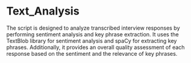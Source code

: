 # Text_Analysis
The script is designed to analyze transcribed interview responses by performing sentiment analysis and key phrase extraction. It uses the TextBlob library for sentiment analysis and spaCy for extracting key phrases. Additionally, it provides an overall quality assessment of each response based on the sentiment and the relevance of key phrases.
